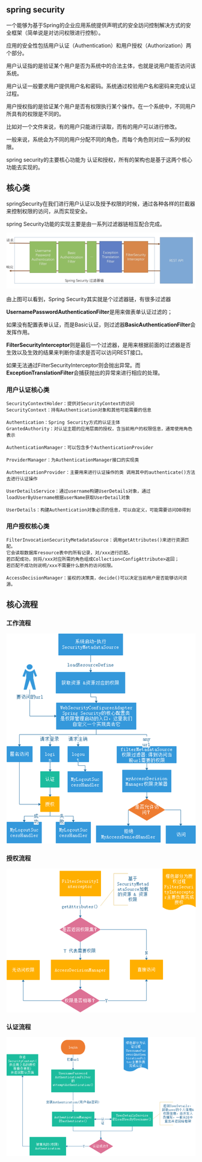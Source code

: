 ## spring security

一个能够为基于Spring的企业应用系统提供声明式的安全訪问控制解决方式的安全框架（简单说是对访问权限进行控制）。

应用的安全性包括用户认证（Authentication）和用户授权（Authorization）两个部分。

用户认证指的是验证某个用户是否为系统中的合法主体，也就是说用户能否访问该系统。

用户认证一般要求用户提供用户名和密码。系统通过校验用户名和密码来完成认证过程。

用户授权指的是验证某个用户是否有权限执行某个操作。在一个系统中，不同用户所具有的权限是不同的。

比如对一个文件来说，有的用户只能进行读取，而有的用户可以进行修改。

一般来说，系统会为不同的用户分配不同的角色，而每个角色则对应一系列的权限。   

spring security的主要核心功能为 认证和授权，所有的架构也是基于这两个核心功能去实现的。

## 核心类

springSecurity在我们进行用户认证以及授予权限的时候，通过各种各样的拦截器来控制权限的访问，从而实现安全。

spring Security功能的实现主要是由一系列过滤器链相互配合完成。

![SpringSecurity过滤链](src/main/resources/images/SpringSecurity过滤链.png)

由上图可以看到，Spring Security其实就是个过滤器链，有很多过滤器 

**UsernamePasswordAuthenticationFilter**是用来做表单认证过滤的；

如果没有配置表单认证，而是Basic认证，则过滤器**BasicAuthenticationFilter**会发挥作用。

**FilterSecurityInterceptor**则是最后一个过滤器，是用来根据前面的过滤器是否生效以及生效的结果来判断你请求是否可以访问REST接口。

如果无法通过FilterSecurityInterceptor则会抛出异常。而**ExceptionTranslationFilter**会捕获抛出的异常来进行相应的处理。

### 用户认证核心类

    SecurityContextHolder：提供对SecurityContext的访问
    SecurityContext：持有Authentication对象和其他可能需要的信息
    
    Authentication：Spring Security方式的认证主体
    GrantedAuthority：对认证主题的应用层面的授权，含当前用户的权限信息，通常使用角色表示
    
    AuthenticationManager：可以包含多个AuthenticationProvider
    
    ProviderManager：为AuthenticationManager接口的实现类
    
    AuthenticationProvider：主要用来进行认证操作的类 调用其中的authenticate()方法去进行认证操作
    
    UserDetailsService：通过username构建UserDetails对象，通过loadUserByUsername根据userName获取UserDetail对象
    
    UserDetails：构建Authentication对象必须的信息，可以自定义，可能需要访问DB得到
    
### 用户授权核心类

    FilterInvocationSecurityMetadataSource：调用getAttributes()来进行资源匹配。
    它会读取数据库resource表中的所有记录，对/xxx进行匹配。
    若匹配成功，则将/xxx对应所需的角色组成Collection<ConfigAttribute>返回；
    若匹配不成功则说明/xxx不需要什么额外的访问权限。
    
    AccessDecisionManager：鉴权的决策类，decide()可以决定当前用户是否能够访问资源。
    
## 核心流程

### 工作流程
![工作流程](./src/main/resources/images/工作流程.png)
### 授权流程
![授权流程](./src/main/resources/images/授权流程.png)
### 认证流程
![认证流程](./src/main/resources/images/认证流程.png)
